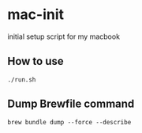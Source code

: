 # mac-init
initial setup script for my macbook

## How to use
```
./run.sh
```

## Dump Brewfile command
```
brew bundle dump --force --describe
```
